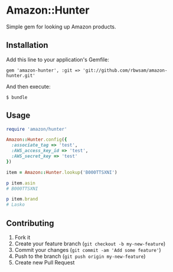 # Amazon::Hunter

Simple gem for looking up Amazon products.

## Installation

Add this line to your application's Gemfile:

    gem 'amazon-hunter', :git => 'git://github.com/rbwsam/amazon-hunter.git'

And then execute:

    $ bundle

## Usage

```ruby
require 'amazon/hunter'

Amazon::Hunter.config({
  :associate_tag => 'test',
  :AWS_access_key_id => 'test',
  :AWS_secret_key => 'test'
})

item = Amazon::Hunter.lookup('B000TTSXNI')

p item.asin
# B000TTSXNI

p item.brand
# Lasko
```

## Contributing

1. Fork it
2. Create your feature branch (`git checkout -b my-new-feature`)
3. Commit your changes (`git commit -am 'Add some feature'`)
4. Push to the branch (`git push origin my-new-feature`)
5. Create new Pull Request
